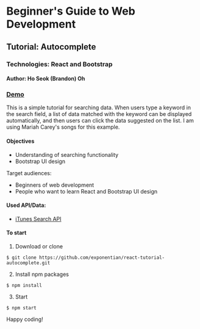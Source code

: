 # Beginner's Guide to Web Development
## Tutorial: Autocomplete
### Technologies: React and Bootstrap
#### Author: Ho Seok (Brandon) Oh


### [Demo](https://react-autocomplete-hoseokoh.herokuapp.com/)


This is a simple tutorial for searching data. When users type a keyword in the search field, a list of data matched with the keyword can be displayed automatically, and then users can click the data suggested on the list. I am using Mariah Carey's songs for this example.



#### Objectives
- Understanding of searching functionality
- Bootstrap UI design


Target audiences:
- Beginners of web development
- People who want to learn React and Bootstrap UI design


#### Used API/Data:
- [iTunes Search API](https://affiliate.itunes.apple.com/resources/documentation/itunes-store-web-service-search-api/)


#### To start

1. Download or clone

```
$ git clone https://github.com/exponentian/react-tutorial-autocomplete.git
```

2. Install npm packages

```
$ npm install
```

3. Start

```
$ npm start
```


Happy coding!